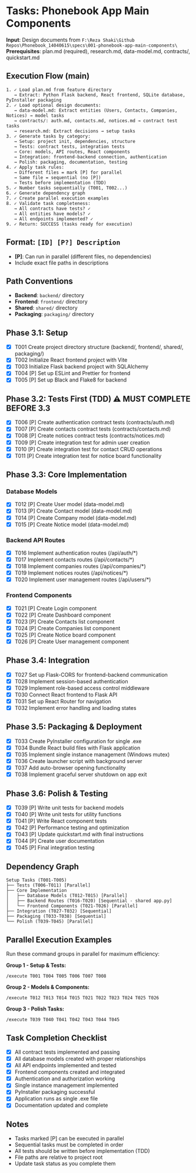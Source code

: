 # Tasks: Phonebook App Main Components

**Input**: Design documents from `F:\Reza Shaki\Github Repos\Phonebook_14040615\specs\001-phonebook-app-main-components\`
**Prerequisites**: plan.md (required), research.md, data-model.md, contracts/, quickstart.md

## Execution Flow (main)
```
1. ✓ Load plan.md from feature directory
   → Extract: Python Flask backend, React frontend, SQLite database, PyInstaller packaging
2. ✓ Load optional design documents:
   → data-model.md: Extract entities (Users, Contacts, Companies, Notices) → model tasks
   → contracts/: auth.md, contacts.md, notices.md → contract test tasks
   → research.md: Extract decisions → setup tasks
3. ✓ Generate tasks by category:
   → Setup: project init, dependencies, structure
   → Tests: contract tests, integration tests
   → Core: models, API routes, React components
   → Integration: frontend-backend connection, authentication
   → Polish: packaging, documentation, testing
4. ✓ Apply task rules:
   → Different files = mark [P] for parallel
   → Same file = sequential (no [P])
   → Tests before implementation (TDD)
5. ✓ Number tasks sequentially (T001, T002...)
6. ✓ Generate dependency graph
7. ✓ Create parallel execution examples
8. ✓ Validate task completeness:
   → All contracts have tests? ✓
   → All entities have models? ✓
   → All endpoints implemented? ✓
9. ✓ Return: SUCCESS (tasks ready for execution)
```

## Format: `[ID] [P?] Description`
- **[P]**: Can run in parallel (different files, no dependencies)
- Include exact file paths in descriptions

## Path Conventions
- **Backend**: `backend/` directory
- **Frontend**: `frontend/` directory
- **Shared**: `shared/` directory
- **Packaging**: `packaging/` directory

## Phase 3.1: Setup
- [x] T001 Create project directory structure (backend/, frontend/, shared/, packaging/)
- [x] T002 Initialize React frontend project with Vite
- [x] T003 Initialize Flask backend project with SQLAlchemy
- [x] T004 [P] Set up ESLint and Prettier for frontend
- [x] T005 [P] Set up Black and Flake8 for backend

## Phase 3.2: Tests First (TDD) ⚠️ MUST COMPLETE BEFORE 3.3
- [x] T006 [P] Create authentication contract tests (contracts/auth.md)
- [x] T007 [P] Create contacts contract tests (contracts/contacts.md)
- [x] T008 [P] Create notices contract tests (contracts/notices.md)
- [x] T009 [P] Create integration test for admin user creation
- [x] T010 [P] Create integration test for contact CRUD operations
- [x] T011 [P] Create integration test for notice board functionality

## Phase 3.3: Core Implementation
### Database Models
- [x] T012 [P] Create User model (data-model.md)
- [x] T013 [P] Create Contact model (data-model.md)
- [x] T014 [P] Create Company model (data-model.md)
- [x] T015 [P] Create Notice model (data-model.md)

### Backend API Routes
- [x] T016 Implement authentication routes (/api/auth/*)
- [x] T017 Implement contacts routes (/api/contacts/*)
- [x] T018 Implement companies routes (/api/companies/*)
- [x] T019 Implement notices routes (/api/notices/*)
- [x] T020 Implement user management routes (/api/users/*)

### Frontend Components
- [x] T021 [P] Create Login component
- [x] T022 [P] Create Dashboard component
- [x] T023 [P] Create Contacts list component
- [x] T024 [P] Create Companies list component
- [x] T025 [P] Create Notice board component
- [x] T026 [P] Create User management component

## Phase 3.4: Integration
- [x] T027 Set up Flask-CORS for frontend-backend communication
- [x] T028 Implement session-based authentication
- [x] T029 Implement role-based access control middleware
- [x] T030 Connect React frontend to Flask API
- [x] T031 Set up React Router for navigation
- [x] T032 Implement error handling and loading states

## Phase 3.5: Packaging & Deployment
- [x] T033 Create PyInstaller configuration for single .exe
- [x] T034 Bundle React build files with Flask application
- [x] T035 Implement single instance management (Windows mutex)
- [x] T036 Create launcher script with background server
- [x] T037 Add auto-browser opening functionality
- [x] T038 Implement graceful server shutdown on app exit

## Phase 3.6: Polish & Testing
- [x] T039 [P] Write unit tests for backend models
- [x] T040 [P] Write unit tests for utility functions
- [x] T041 [P] Write React component tests
- [x] T042 [P] Performance testing and optimization
- [x] T043 [P] Update quickstart.md with final instructions
- [x] T044 [P] Create user documentation
- [x] T045 [P] Final integration testing

## Dependency Graph
```
Setup Tasks (T001-T005)
├── Tests (T006-T011) [Parallel]
├── Core Implementation
│   ├── Database Models (T012-T015) [Parallel]
│   ├── Backend Routes (T016-T020) [Sequential - shared app.py]
│   └── Frontend Components (T021-T026) [Parallel]
├── Integration (T027-T032) [Sequential]
├── Packaging (T033-T038) [Sequential]
└── Polish (T039-T045) [Parallel]
```

## Parallel Execution Examples
Run these command groups in parallel for maximum efficiency:

**Group 1 - Setup & Tests:**
```
/execute T001 T004 T005 T006 T007 T008
```

**Group 2 - Models & Components:**
```
/execute T012 T013 T014 T015 T021 T022 T023 T024 T025 T026
```

**Group 3 - Polish Tasks:**
```
/execute T039 T040 T041 T042 T043 T044 T045
```

## Task Completion Checklist
- [x] All contract tests implemented and passing
- [x] All database models created with proper relationships
- [x] All API endpoints implemented and tested
- [x] Frontend components created and integrated
- [x] Authentication and authorization working
- [x] Single instance management implemented
- [x] PyInstaller packaging successful
- [x] Application runs as single .exe file
- [x] Documentation updated and complete

## Notes
- Tasks marked [P] can be executed in parallel
- Sequential tasks must be completed in order
- All tests should be written before implementation (TDD)
- File paths are relative to project root
- Update task status as you complete them

